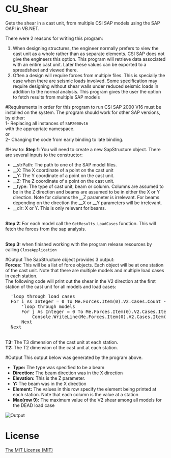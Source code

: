 # CU_Shear
Gets the shear in a cast unit, from multiple CSI SAP models using the SAP OAPI in VB.NET.

There were 2 reasons for writing this program:

1.	When designing structures, the engineer normally prefers to view the cast unit as a whole rather than as separate elements. CSI SAP does not give the engineers this option. This program will retrieve data associated with an entire cast unit. Later these values can be exported to a spreadsheet and viewed there. 
2.	Often a design will require forces from multiple files. This is specially the case when there are seismic loads involved. Some specification may require designing without shear walls under reduced seismic loads in addition to the normal analysis. This program gives the user the option to fetch results from multiple SAP models

#Requirements
In order for this program to run CSI SAP 2000 V16 must be installed on the system. The program should work for other SAP versions, by either:
<br>1-	Replacing all instances of <code>SAP2000v16 </code> with the appropriate namespace.
<br>or
<br>2-	Changing the code from early binding to late binding. 

#How to:
<b>Step 1</b>: You will need to create a new SapStructure object. There are several inputs to the constructor:
- __strPath: The path to one of the SAP model files.
- __X: The X coordinate of a point on the cast unit
- __Y: The Y coordinate of a point on the cast unit.
- __Z: The Z coordinate of a point on the cast unit. 
- __type: The type of cast unit, beam or column. Columns are assumed to be in the Z direction and beams are assumed to be in either the X or Y direction. Note for columns the __Z parameter is irrelevant. For beams depending on the direction the __X or __Y parameters will be irrelevant. 
- __dir: X or Y. This is only relevant for beams. 

<br><b>Step 2:</b>
For each model call the <code>GetResults_LoadCases</code> function. This will fetch the forces from the sap analysis. 

<br><b>Step 3:</b>
when finished working with the program release resources by calling <code>CloseApplication</code>

#Output
The SapStructure object provides 3 output:
<br><b>Forces:</b> This will be a list of force objects. Each object will be at one station of the cast unit. Note that there are multiple models and multiple load cases in each station. 
<br>The following code will print out the shear in the V2 direction at the first station of the cast unit for all models and load cases:
 <pre>
  'loop through load cases
  For i As Integer = 0 To Me.Forces.Item(0).V2.Cases.Count - 1
      'loop through models
      For j As Integer = 0 To Me.Forces.Item(0).V2.Cases.Item(i).Force_Infos.Count - 1
          Console.WriteLine(Me.Forces.Item(0).V2.Cases.Item(i).Force_Infos.Item(j).Value)
      Next
  Next
</pre>

<br><b>T3:</b> The T3 dimension of the cast unit at each station.
<br><b>T2:</b> The T2 dimension of the cast unit at each station.

#Output
This output below was generated by the program above. 
- **Type:** The type was specified to be a beam
- **Direction:** The beam direction was in the X direction
- **Elevation:** This is the Z parameter.
- **Y:** The beam was in the X direction
- **Element:** The values in this row specify the element being printed at each station. Note that each column is the value at a station
- **Max(row 9):** The maximum value of the V2 shear among all models for the DEAD load case
 

![Output](http://jtech-online.com/wp-content/uploads/2015/10/Output.png)


# License
[The MIT License (MIT)](http://opensource.org/licenses/MIT)
